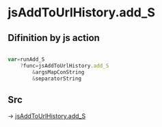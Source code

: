 # jsAddToUrlHistory.add_S

## Difinition by js action

```js.js

var=runAdd_S
	?func=jsAddToUrlHistory.add_S
		&argsMapConString
		&separatorString
```

## Src

-> [jsAddToUrlHistory.add_S](https://github.com/puutaro/CommandClick/blob/master/app/src/main/java/com/puutaro/commandclick/fragment_lib/terminal_fragment/js_interface/toolbar/JsAddToUrlHistory.kt#L30)


